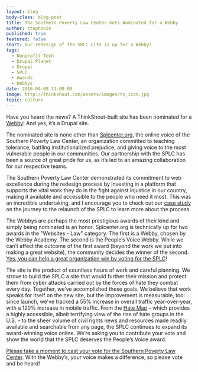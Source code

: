 ```yaml
---
layout: blog
body-class: blog-post
title: The Southern Poverty Law Center Gets Nominated for a Webby
author: stephanie
published: true
featured: false
short: Our redesign of the SPLC cite is up for a Webby!
tags:
  - Nonprofit Tech
  - Drupal Planet
  - Drupal
  - SPLC
  - Awards
  - Webbys
date: 2016-04-08 11:00:00
image: http://thinkshout.com/assets/images/ts_icon.jpg
topic: culture
---
```


Have you heard the news? A ThinkShout-built site has been nominated for a [Webby](http://webbyawards.com/)! And yes, it’s a Drupal site.

The nominated site is none other than [Splcenter.org](https://www.splcenter.org/), the online voice of the Southern Poverty Law Center, an organization committed to teaching tolerance, battling institutionalized prejudice, and giving voice to the most vulnerable people in our communities. Our partnership with the SPLC has been a source of great pride for us, as it’s led to an amazing collaboration for our respective teams. 

The Southern Poverty Law Center demonstrated its commitment to web excellence during the redesign process by investing in a platform that supports the vital work they do in the fight against injustice in our country, making it available and accessible to the people who need it most. This was an incredible undertaking, and I encourage you to check out our [case study](https://thinkshout.com/work/splc/) on the journey to the relaunch of the SPLC to learn more about the process. 

The Webbys are perhaps the most prestigious awards of their kind and simply being nominated is an honor. Splcenter.org is technically up for two awards in the "Websites - Law" category. The first is a Webby, chosen by the Webby Academy. The second is the People’s Voice Webby. While we can’t affect the outcome of the first award (beyond the work we put into making a great website), the community  decides the winner of the second. [Yes, you can help a great organization win by voting for the SPLC](https://pv.webbyawards.com/2016/websites/general-website/law)!

The site is the product of countless hours of work and careful planning. We strove to build the SPLC a site that would further their mission and protect them from cyber attacks carried out by the forces of hate they combat every day. Together, we’ve accomplished these goals. We believe that work speaks for itself on the new site, but the improvement is  measurable, too: since launch, we've tracked a 55% increase in overall traffic year-over-year, with a 120% increase in mobile traffic. From the [Hate Map](https://www.splcenter.org/hate-map) – which provides a highly accessible, albeit terrifying view of the rise of hate groups in the U.S. – to the sheer volume of civil rights news and resources made readily available and searchable from any page, the SPLC continues to expand its award-winning voice online. We’re asking you to contribute your vote and show the world that the SPLC deserves the People’s Voice award.

[Please take a moment to cast your vote for the Southern Poverty Law Center](https://pv.webbyawards.com/2016/websites/general-website/law). With the Webby’s, your voice makes a difference, so please vote and be heard!


